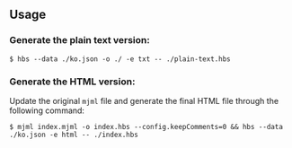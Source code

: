 ## Usage

### Generate the plain text version:

```shell
$ hbs --data ./ko.json -o ./ -e txt -- ./plain-text.hbs
```

### Generate the HTML version:

Update the original `mjml` file and generate the final HTML file through the following command:

```shell
$ mjml index.mjml -o index.hbs --config.keepComments=0 && hbs --data ./ko.json -e html -- ./index.hbs
```
